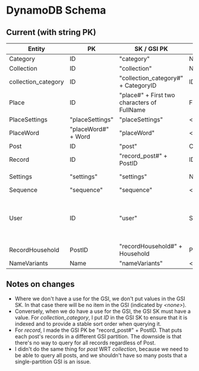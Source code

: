 # DynamoDB Schema

## Current (with string PK)

| Entity              | PK                  | SK / GSI PK        | GSI SK           | Notes
| --                  | --                  | --                 | --               | --
| Category            | ID                  | "category"         | Name             |
| Collection          | ID                  | "collection"       | Name             |
| collection_category | ID                  | "collection_category#" + CategoryID | ID |
| Place               | ID                  | "place#" + First two characters of FullName | FullName |
| PlaceSettings       | "placeSettings"     | "placeSettings"    | \<none\>         |
| PlaceWord           | "placeWord#" + Word | "placeWord"        | \<none\>         |
| Post                | ID                  | "post"             | CollectionID     |
| Record              | ID                  | "record_post#" + PostID | ID        |
| Settings            | "settings"          | "settings"         | Name             | setting name
| Sequence            | "sequence"          | "sequence"         | \<none\>         |
| User                | ID                  | "user"             | SortKey          | SortKey value is URL-encoded Issuer + Subject
| RecordHousehold     | PostID              | "recordHousehold#" + Household | PostID           |
| NameVariants        | Name                | "nameVariants"     | \<none\>         |

## Notes on changes
* Where we don't have a use for the GSI, we don't put values in the GSI SK. In that case there will be no item in the GSI (indicated by _\<none\>_).
* Conversely, when we do have a use for the GSI, the GSI SK must have a value. For _collection_category_, I put _ID_ in the GSI SK to ensure that it is indexed and to provide a stable sort order when querying it.
* For _record_, I made the GSI PK be "record_post#" + PostID. That puts each post's records in a different GSI partition. The downside is that there's no way to query for all records regardless of Post.
* I didn't do the same thing for _post_ WRT _collection_, because we need to be able to query all posts, and we shouldn't have so many posts that a single-partition GSI is an issue.
